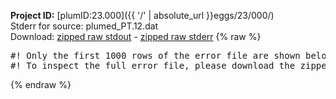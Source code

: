 **Project ID:** [plumID:23.000]({{ '/' | absolute_url }}eggs/23/000/)  
Stderr for source:  plumed_PT.12.dat   
Download: [zipped raw stdout](plumed_PT.12.dat.plumed.stdout.txt.zip) - [zipped raw stderr](plumed_PT.12.dat.plumed.stderr.txt.zip) 
{% raw %}
<pre>
#! Only the first 1000 rows of the error file are shown below
#! To inspect the full error file, please download the zipped raw stderr file above
</pre>
{% endraw %}
